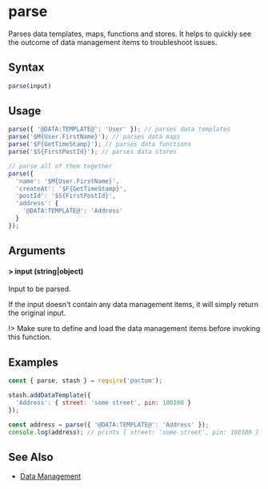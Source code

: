 # parse

Parses data templates, maps, functions and stores. It helps to quickly see the outcome of data management items to troubleshoot issues.

## Syntax

```js
parse(input)
```

## Usage

```js
parse({ '@DATA:TEMPLATE@': 'User' }); // parses data templates
parse('$M{User.FirstName}'); // parses data maps
parse('$F{GetTimeStamp}'); // parses data functions
parse('$S{FirstPostId}'); // parses data stores

// parse all of them together
parse({
  'name': '$M{User.FirstName}',
  'createAt': '$F{GetTimeStamp}',
  'postId': '$S{FirstPostId}',
  'address': {
    '@DATA:TEMPLATE@': 'Address'
  }
});
```

## Arguments

#### > input (string|object)

Input to be parsed.

If the input doesn't contain any data management items, it will simply return the original input.

!> Make sure to define and load the data management items before invoking this function.

## Examples

```js
const { parse, stash } = require('pactum');

stash.addDataTemplate({
  'Address': { street: 'some street', pin: 100100 }
});

const address = parse({ '@DATA:TEMPLATE@': 'Address' });
console.log(address); // prints { street: 'some street', pin: 100100 }
```

## See Also

- [Data Management](data-management)
